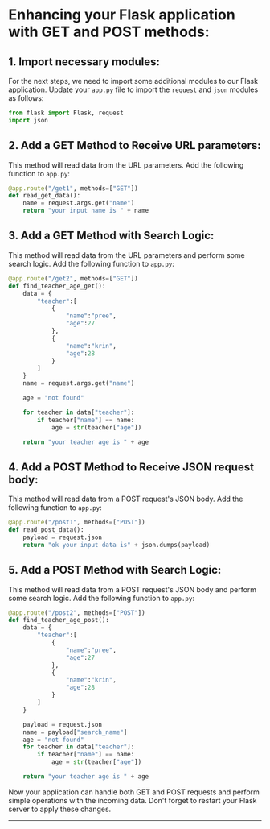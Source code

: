# Enhancing your Flask application with GET and POST methods:

## 1. **Import necessary modules:** 

For the next steps, we need to import some additional modules to our Flask application. Update your `app.py` file to import the `request` and `json` modules as follows:

```python
from flask import Flask, request
import json
```

## 2. **Add a GET Method to Receive URL parameters:** 

This method will read data from the URL parameters. Add the following function to `app.py`:

```python
@app.route("/get1", methods=["GET"])
def read_get_data():
    name = request.args.get("name")
    return "your input name is " + name
```

## 3. **Add a GET Method with Search Logic:** 

This method will read data from the URL parameters and perform some search logic. Add the following function to `app.py`:

```python
@app.route("/get2", methods=["GET"])
def find_teacher_age_get():
    data = {
        "teacher":[
            {
                "name":"pree",
                "age":27
            },
            {
                "name":"krin",
                "age":28
            }
        ]
    }
    name = request.args.get("name")

    age = "not found"

    for teacher in data["teacher"]:
        if teacher["name"] == name:
            age = str(teacher["age"])

    return "your teacher age is " + age
```

## 4. **Add a POST Method to Receive JSON request body:** 

This method will read data from a POST request's JSON body. Add the following function to `app.py`:

```python
@app.route("/post1", methods=["POST"])
def read_post_data():
    payload = request.json
    return "ok your input data is" + json.dumps(payload)
```

## 5. **Add a POST Method with Search Logic:** 

This method will read data from a POST request's JSON body and perform some search logic. Add the following function to `app.py`:

```python
@app.route("/post2", methods=["POST"])
def find_teacher_age_post():
    data = {
        "teacher":[
            {
                "name":"pree",
                "age":27
            },
            {
                "name":"krin",
                "age":28
            }
        ]
    }

    payload = request.json
    name = payload["search_name"]
    age = "not found"
    for teacher in data["teacher"]:
        if teacher["name"] == name:
            age = str(teacher["age"])

    return "your teacher age is " + age
```

Now your application can handle both GET and POST requests and perform simple operations with the incoming data. Don't forget to restart your Flask server to apply these changes.

---